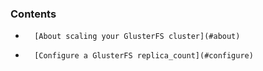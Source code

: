 <!-- usedin: [ _legacy_docker/Databases/glusterfs-scaling-v1.md, _maestro/Databases/glusterfs-scaling-v1.md, _node/Databases/glusterfs-scaling-v1.md, _rails/databases/glusterfs-scaling-v1.md] -->


### Contents

*    	[About scaling your GlusterFS cluster](#about)
*		[Configure a GlusterFS replica_count](#configure)

